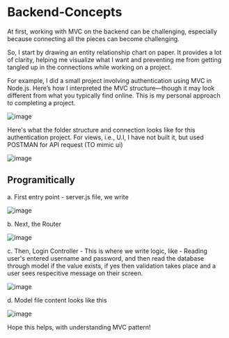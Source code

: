 # Backend-Concepts
At first, working with MVC on the backend can be challenging, especially because connecting all the pieces can become challenging.

So, I start by drawing an entity relationship chart on paper. It provides a lot of clarity, helping me visualize what I want and preventing me from getting tangled up in the connections while working on a project.

For example, I did a small project involving authentication using MVC in Node.js. Here’s how I interpreted the MVC structure—though it may look different from what you typically find online. This is my personal approach to completing a project.

![image](https://github.com/user-attachments/assets/78da153a-66d7-4635-84a0-8303e02a4f89)

Here's what the folder structure and connection looks like for this authentication project. For views, i.e., U.I, I have not built it, but used POSTMAN for API request (TO mimic ui)

![image](https://github.com/user-attachments/assets/22be9615-b79d-4fe9-8820-72522899ce7d)

## Programitically

a. First entry point - server.js file, we write

![image](https://github.com/user-attachments/assets/8ec8a763-413b-4072-9a29-6f0aa82999b9)

b. Next, the Router 

![image](https://github.com/user-attachments/assets/fef5bbd4-90c1-4ed7-b287-e908d8af05ae)

c. Then, Login Controller - This is where we write logic, like - Reading user's entered username and password, and then read the database through model if the value exists, if yes then validation takes place and 
a user sees respecitive message on their screen.

![image](https://github.com/user-attachments/assets/c091e3e0-9fb4-4b42-bfa6-15c4e432716c)

d. Model file content looks like this

![image](https://github.com/user-attachments/assets/537e3b7f-ceb1-49c5-888a-eec380e8e6a5)

Hope this helps, with understanding MVC pattern!















